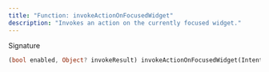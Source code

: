 ```yaml
---
title: "Function: invokeActionOnFocusedWidget"
description: "Invokes an action on the currently focused widget."
---
```


Signature
```dart
(bool enabled, Object? invokeResult) invokeActionOnFocusedWidget(Intent intent);
```
